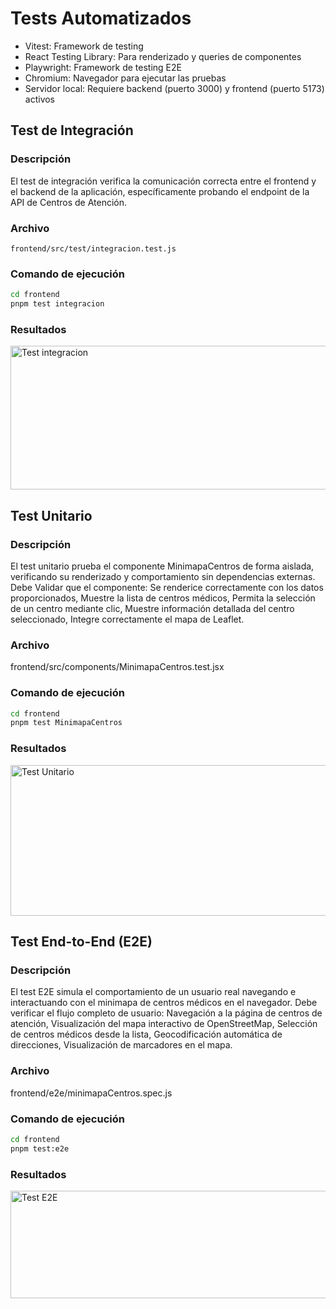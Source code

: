 # Tests Automatizados

- Vitest: Framework de testing
- React Testing Library: Para renderizado y queries de componentes
- Playwright: Framework de testing E2E
- Chromium: Navegador para ejecutar las pruebas
- Servidor local: Requiere backend (puerto 3000) y frontend (puerto 5173) activos

## Test de Integración

### Descripción

El test de integración verifica la comunicación correcta entre el frontend y el backend de la aplicación, específicamente probando el endpoint de la API de Centros de Atención.

### Archivo

`frontend/src/test/integracion.test.js`

### Comando de ejecución

```bash
cd frontend
pnpm test integracion
```

### Resultados
<img width="963" height="230" alt="Test integracion" src="https://github.com/user-attachments/assets/35e9ea7a-38b4-49b7-b559-a33dfaa86bb8" />

## Test Unitario

### Descripción

El test unitario prueba el componente MinimapaCentros de forma aislada, verificando su renderizado y comportamiento sin dependencias externas.
Debe Validar que el componente: Se renderice correctamente con los datos proporcionados, Muestre la lista de centros médicos, Permita la selección de un centro mediante clic, Muestre información detallada del centro seleccionado, Integre correctamente el mapa de Leaflet.

### Archivo

frontend/src/components/MinimapaCentros.test.jsx

### Comando de ejecución

```bash
cd frontend
pnpm test MinimapaCentros
```

### Resultados

<img width="955" height="241" alt="Test Unitario" src="https://github.com/user-attachments/assets/a1600cea-915f-4e8c-89e4-0578ca427e8d" />

## Test End-to-End (E2E)

### Descripción

El test E2E simula el comportamiento de un usuario real navegando e interactuando con el minimapa de centros médicos en el navegador.
Debe verificar el flujo completo de usuario: Navegación a la página de centros de atención, Visualización del mapa interactivo de OpenStreetMap, Selección de centros médicos desde la lista, Geocodificación automática de direcciones, Visualización de marcadores en el mapa.

### Archivo

frontend/e2e/minimapaCentros.spec.js

### Comando de ejecución

```bash
cd frontend
pnpm test:e2e
```

### Resultados

<img width="1094" height="172" alt="Test E2E" src="https://github.com/user-attachments/assets/e97bc84a-7346-4d91-a0c8-071836b97958" />

